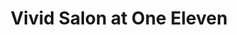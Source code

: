 ---
title: "Vivid Salon at One Eleven"
url: /princeton/vivid-salon-at-one-eleven/
shop: hairdresser
---